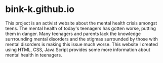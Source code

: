 # bink-k.github.io
This project is an activist website about the mental health crisis amongst teens. The mental health of today's teenagers has gotten worse, putting them in danger. Many teenagers and parents lack the knowledge surrrounding mental disorders and the stigmas surrounded by those with mental disorders is making this issue much worse. This website I created using HTML, CSS, Java Script provides some more information about mental health in teenagers.
